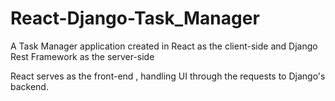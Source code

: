 # React-Django-Task_Manager
A Task Manager application created in React as the  client-side and Django Rest Framework as the server-side

 React serves as the front-end , handling UI through the requests to Django's backend.